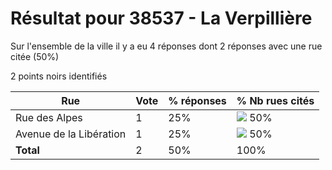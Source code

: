 # Résultat pour 38537 - La Verpillière

Sur l'ensemble de la ville il y a eu 4 réponses dont 2 réponses avec une rue citée (50%)

2 points noirs identifiés

| Rue | Vote | % réponses | % Nb rues cités|
|-----|------|------------|----------------|
| Rue des Alpes | 1 | 25% | <img src="../../img/bar_50.gif" />&nbsp;50%|
| Avenue de la Libération | 1 | 25% | <img src="../../img/bar_50.gif" />&nbsp;50%|
| **Total** | 2 | 50% | 100%|
